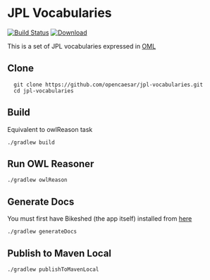 # JPL Vocabularies

[![Build Status](https://travis-ci.org/opencaesar/jpl-vocabularies.svg?branch=master)](https://travis-ci.org/opencaesar/jpl-vocabularies)
[ ![Download](https://api.bintray.com/packages/opencaesar/ontologies/jpl-vocabularies/images/download.svg) ](https://bintray.com/opencaesar/ontologies/jpl-vocabularies/_latestVersion)

This is a set of JPL vocabularies expressed in [OML](https://github.com/opencaesar/oml)

## Clone
```
  git clone https://github.com/opencaesar/jpl-vocabularies.git
  cd jpl-vocabularies
```

## Build
Equivalent to owlReason task
```
./gradlew build
```

## Run OWL Reasoner
```
./gradlew owlReason
```

## Generate Docs
You must first have Bikeshed (the app itself) installed from [here](https://tabatkins.github.io/bikeshed/#install-final)
```
./gradlew generateDocs
```

## Publish to Maven Local
```
./gradlew publishToMavenLocal
```
